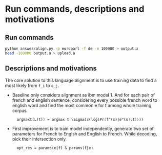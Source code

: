 # Run commands, descriptions and motivations

## Run commands

```bash
python answer/align.py -p europarl -f de -n 100000 > output.a
head -100000 output.a > upload.a
```

## Descriptions and motivations

The core solution to this language alignment is to use training data to find a most likely from `f_i` to `e_j`.

* Baseline only considers alignment as ibm model 1. And for each pair of french and english sentence, considering every possible french word to english word and find the most common e for f among whole training corpus.

        argmaxt(L(t)) = argmax t \Sigma(s(log(Pr(f^(s)|e^(s),t))))

* First improvement is to train model independently, generate two set of parameters for French to Englsh and English to French. While decoding, pick their intersection only.

        opt_res = params(e|f) & params(f|e)
